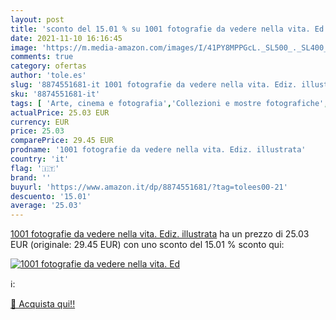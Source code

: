 ```yaml
---
layout: post
title: 'sconto del 15.01 % su 1001 fotografie da vedere nella vita. Ed  '
date: 2021-11-10 16:16:45
image: 'https://m.media-amazon.com/images/I/41PY8MPPGcL._SL500_._SL400_.jpg'
comments: true
category: ofertas
author: 'tole.es'
slug: '8874551681-it 1001 fotografie da vedere nella vita. Ediz. illustrata'
sku: '8874551681-it'
tags: [ 'Arte, cinema e fotografia','Collezioni e mostre fotografiche','Fotografia','Libri', ]
actualPrice: 25.03 EUR
currency: EUR
price: 25.03
comparePrice: 29.45 EUR
prodname: '1001 fotografie da vedere nella vita. Ediz. illustrata'
country: 'it'
flag: '🇮🇹'
brand: ''
buyurl: 'https://www.amazon.it/dp/8874551681/?tag=tolees00-21'
descuento: '15.01'
average: '25.03'
---
```


[1001 fotografie da vedere nella vita. Ediz. illustrata](https://www.amazon.it/dp/8874551681/?tag=tolees00-21) ha un prezzo di 25.03 EUR (originale: 29.45 EUR) con uno sconto del 15.01 % sconto qui:

[![1001 fotografie da vedere nella vita. Ed](https://m.media-amazon.com/images/I/41PY8MPPGcL._SL500_._SL400_.jpg)](https://www.amazon.it/dp/8874551681/?tag=tolees00-21)

ℹ️:


[🛒 Acquista qui!!](https://www.amazon.it/dp/8874551681/?tag=tolees00-21)
